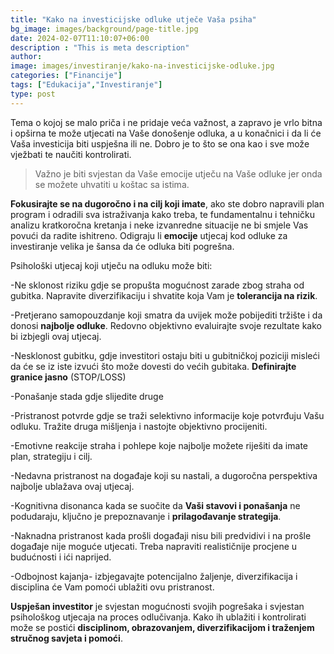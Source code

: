 ```yaml
---
title: "Kako na investicijske odluke utječe Vaša psiha"
bg_image: images/background/page-title.jpg
date: 2024-02-07T11:10:07+06:00
description : "This is meta description"
author:
image: images/investiranje/kako-na-investicijske-odluke.jpg
categories: ["Financije"]
tags: ["Edukacija","Investiranje"]
type: post
---
```

Tema o kojoj se malo priča i ne pridaje veća važnost, a zapravo je vrlo bitna i opširna te može utjecati na Vaše donošenje odluka, a u konačnici i da li će Vaša investicija biti uspješna ili ne. Dobro je to što se ona kao i sve može vježbati te naučiti kontrolirati.

>Važno je biti svjestan da Vaše emocije utječu na Vaše odluke jer onda se možete uhvatiti u koštac sa istima.

**Fokusirajte se na dugoročno i na cilj koji imate**, ako ste dobro napravili plan program i odradili sva istraživanja kako treba, te fundamentalnu i tehničku analizu kratkoročna kretanja i neke izvanredne situacije ne bi smjele Vas povući da radite ishitreno. Odigraju li **emocije** utjecaj kod odluke za investiranje velika je šansa da će odluka biti pogrešna.

Psihološki utjecaj koji utječu na odluku može biti:

-Ne sklonost riziku gdje se propušta mogućnost zarade zbog straha od gubitka. Napravite
diverzifikaciju i shvatite koja Vam je **tolerancija na rizik**.

-Pretjerano samopouzdanje koji smatra da uvijek može pobijediti tržište i da donosi **najbolje
odluke**. Redovno objektivno evaluirajte svoje rezultate kako bi izbjegli ovaj utjecaj.

-Nesklonost gubitku, gdje investitori ostaju biti u gubitničkoj poziciji misleći da će se iz iste
izvući što može dovesti do većih gubitaka. **Definirajte granice jasno** (STOP/LOSS)

-Ponašanje stada gdje slijedite druge

-Pristranost potvrde gdje se traži selektivno informacije koje potvrđuju Vašu odluku. Tražite
druga mišljenja i nastojte objektivno procijeniti.

-Emotivne reakcije straha i pohlepe koje najbolje možete riješiti da imate plan, strategiju i cilj.

-Nedavna pristranost na događaje koji su nastali, a dugoročna perspektiva najbolje ublažava
ovaj utjecaj. 

-Kognitivna disonanca kada se suočite da **Vaši stavovi i ponašanja** ne podudaraju, ključno je prepoznavanje i **prilagođavanje strategija**.

-Naknadna pristranost kada prošli događaji nisu bili predvidivi i na prošle događaje nije moguće utjecati. Treba napraviti realističnije procjene u budućnosti i ići naprijed.

-Odbojnost kajanja- izbjegavajte potencijalno žaljenje, diverzifikacija i disciplina će Vam pomoći ublažiti ovu pristranost.

**Uspješan investitor** je svjestan mogućnosti svojih pogrešaka i svjestan psihološkog utjecaja na proces odlučivanja. Kako ih ublažiti i kontrolirati može se postići **disciplinom, obrazovanjem, diverzifikacijom i traženjem stručnog savjeta i pomoći**.
